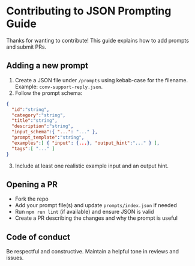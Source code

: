 # Contributing to JSON Prompting Guide

Thanks for wanting to contribute! This guide explains how to add prompts and submit PRs.

## Adding a new prompt
1. Create a JSON file under `/prompts` using kebab-case for the filename. Example: `conv-support-reply.json`.
2. Follow the prompt schema:
```json
{
  "id":"string",
  "category":"string",
  "title":"string",
  "description":"string",
  "input_schema":{ "...": "..." },
  "prompt_template":"string",
  "examples":[ { "input": {...}, "output_hint":"..." } ],
  "tags":[ "..." ]
}
```
3. Include at least one realistic example input and an output hint.

## Opening a PR
- Fork the repo
- Add your prompt file(s) and update `prompts/index.json` if needed
- Run `npm run lint` (if available) and ensure JSON is valid
- Create a PR describing the changes and why the prompt is useful

## Code of conduct
Be respectful and constructive. Maintain a helpful tone in reviews and issues.
